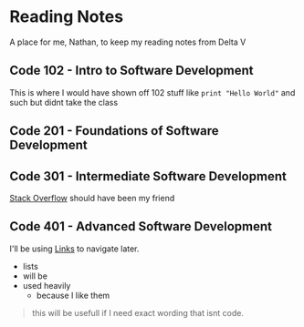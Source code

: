 # Reading Notes

A place for me, Nathan, to keep my reading notes from Delta V

## Code 102 - Intro to Software Development

This is where I would have shown off 102 stuff like `print "Hello World"` and such but didnt take the class

## Code 201 - Foundations of Software Development

## Code 301 - Intermediate Software Development

[Stack Overflow](https://stackoverflow.com/) should have been my friend

## Code 401 - Advanced Software Development

I'll be using [Links](README.md) to navigate later.

- lists
- will be
- used heavily
  - because I like them
> this will be usefull if I need exact wording that isnt code.
